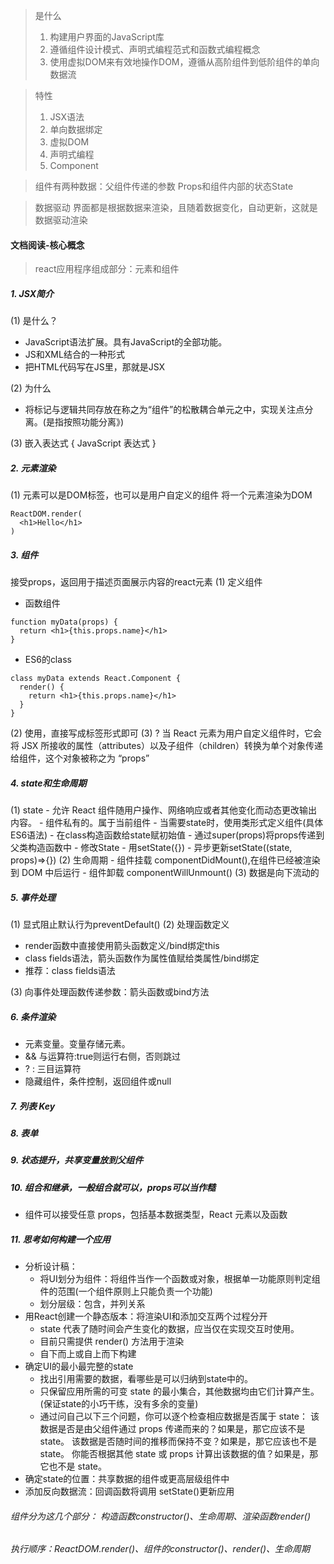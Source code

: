 >是什么
>1. 构建用户界面的JavaScript库
>2. 遵循组件设计模式、声明式编程范式和函数式编程概念
>3. 使用虚拟DOM来有效地操作DOM，遵循从高阶组件到低阶组件的单向数据流

>特性
>1. JSX语法
>2. 单向数据绑定
>3. 虚拟DOM
>4. 声明式编程
>5. Component

> 组件有两种数据：父组件传递的参数 Props和组件内部的状态State

> 数据驱动
> 界面都是根据数据来渲染，且随着数据变化，自动更新，这就是数据驱动渲染

#### 文档阅读-核心概念
> react应用程序组成部分：元素和组件
##### 1. JSX简介
  (1) 是什么？
  - JavaScript语法扩展。具有JavaScript的全部功能。
  - JS和XML结合的一种形式
  - 把HTML代码写在JS里，那就是JSX

  (2) 为什么
  - 将标记与逻辑共同存放在称之为“组件”的松散耦合单元之中，实现关注点分离。(是指按照功能分离》)

  (3) 嵌入表达式 { JavaScript 表达式 }

##### 2. 元素渲染
(1) 元素可以是DOM标签，也可以是用户自定义的组件
将一个元素渲染为DOM
```
ReactDOM.render(
  <h1>Hello</h1>
)
```
##### 3. 组件
接受props，返回用于描述页面展示内容的react元素
(1) 定义组件
  - 函数组件
  ```
  function myData(props) {
    return <h1>{this.props.name}</h1>
  }
  ```
  - ES6的class
  ```
  class myData extends React.Component {
    render() {
      return <h1>{this.props.name}</h1>
    }
  }
  ```
(2) 使用，直接写成标签形式即可
(3) ? 当 React 元素为用户自定义组件时，它会将 JSX 所接收的属性（attributes）以及子组件（children）转换为单个对象传递给组件，这个对象被称之为 “props”
##### 4. state和生命周期
  (1) state 
    - 允许 React 组件随用户操作、网络响应或者其他变化而动态更改输出内容。
    - 组件私有的。属于当前组件
    - 当需要state时，使用类形式定义组件(具体ES6语法)
    - 在class构造函数给state赋初始值
    - 通过super(props)将props传递到父类构造函数中
    - 修改State
      - 用setState({})
      - 异步更新setState((state, props)=>{})
  (2) 生命周期
    - 组件挂载 componentDidMount(),在组件已经被渲染到 DOM 中后运行
    - 组件卸载 componentWillUnmount()
  (3) 数据是向下流动的
#####  5. 事件处理
  (1) 显式阻止默认行为preventDefault()
  (2) 处理函数定义
  - render函数中直接使用箭头函数定义/bind绑定this
  - class fields语法，箭头函数作为属性值赋给类属性/bind绑定
  - 推荐：class fields语法

  (3) 向事件处理函数传递参数：箭头函数或bind方法
##### 6. 条件渲染
- 元素变量。变量存储元素。
-  && 与运算符:true则运行右侧，否则跳过
-  ? : 三目运算符
-  隐藏组件，条件控制，返回组件或null
##### 7. 列表 Key
##### 8. 表单
##### 9. 状态提升，共享变量放到父组件
##### 10. 组合和继承，一般组合就可以，props可以当作糙
  - 组件可以接受任意 props，包括基本数据类型，React 元素以及函数
##### 11. 思考如何构建一个应用
  - 分析设计稿：
     - 将UI划分为组件：将组件当作一个函数或对象，根据单一功能原则判定组件的范围(一个组件原则上只能负责一个功能)
     - 划分层级：包含，并列关系
  - 用React创建一个静态版本：将渲染UI和添加交互两个过程分开
     - state 代表了随时间会产生变化的数据，应当仅在实现交互时使用。
     - 目前只需提供 render() 方法用于渲染
     - 自下而上或自上而下构建
  - 确定UI的最小最完整的state
     - 找出引用需要的数据，看哪些是可以归纳到state中的。
     - 只保留应用所需的可变 state 的最小集合，其他数据均由它们计算产生。(保证state的小巧干练，没有多余的变量)
     - 通过问自己以下三个问题，你可以逐个检查相应数据是否属于 state：
      该数据是否是由父组件通过 props 传递而来的？如果是，那它应该不是 state。
      该数据是否随时间的推移而保持不变？如果是，那它应该也不是 state。
      你能否根据其他 state 或 props 计算出该数据的值？如果是，那它也不是 state。
  - 确定state的位置：共享数据的组件或更高层级组件中
  - 添加反向数据流：回调函数将调用 setState()更新应用

######  组件分为这几个部分： 构造函数constructor()、生命周期、渲染函数render()
######  执行顺序：ReactDOM.render()、组件的constructor()、render()、生命周期